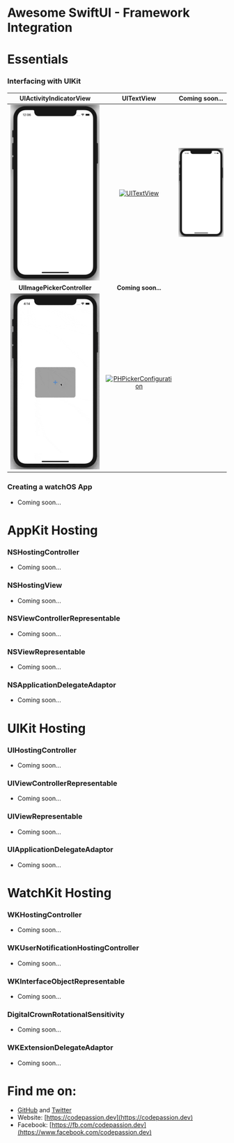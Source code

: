 # Awesome SwiftUI - Framework Integration

# Essentials

### Interfacing with UIKit

**UIActivityIndicatorView** | **UITextView**     | **Coming soon...**
:--:|:--:|:--:|
[![UIActivityIndicatorView](preview/UIActivityIndicatorView.gif)](https://github.com/CodePassion-dev/awesome-swiftui/blob/master/user-interface/framework-integration/essentials/UIActivityIndicatorView.swift) | [![UITextView](preview/UITextView.gif)](https://github.com/CodePassion-dev/awesome-swiftui/blob/master/user-interface/framework-integration/essentials/UITextView.swift) | ![UIActivityIndicatorView](preview/UIActivityIndicatorView.gif)
**UIImagePickerController** | **Coming soon...**
[![UIImagePickerController](preview/UIImagePickerController.gif)](https://github.com/CodePassion-dev/awesome-swiftui/blob/master/user-interface/framework-integration/essentials/UIImagePickerController.swift) | [![PHPickerConfiguration](preview/PHPickerConfiguration.gif)](https://github.com/CodePassion-dev/awesome-swiftui/blob/master/user-interface/framework-integration/essentials/PHPickerConfiguration.swift) |

### Creating a watchOS App

- Coming soon...

# AppKit Hosting

### NSHostingController

- Coming soon...

### NSHostingView

- Coming soon...

### NSViewControllerRepresentable

- Coming soon...

### NSViewRepresentable

- Coming soon...

### NSApplicationDelegateAdaptor

- Coming soon...

# UIKit Hosting

### UIHostingController

- Coming soon...

### UIViewControllerRepresentable

- Coming soon...

### UIViewRepresentable

- Coming soon...

### UIApplicationDelegateAdaptor

- Coming soon...

# WatchKit Hosting

### WKHostingController

- Coming soon...

### WKUserNotificationHostingController

- Coming soon...

### WKInterfaceObjectRepresentable

- Coming soon...

### DigitalCrownRotationalSensitivity

- Coming soon...

### WKExtensionDelegateAdaptor

- Coming soon...

# Find me on:

- [GitHub](https://github.com/duonghominhhuy) and [Twitter](https://twitter.com/duonghominhhuy)
- Website: [https://codepassion.dev](https://codepassion.dev)
- Facebook: [https://fb.com/codepassion.dev](https://www.facebook.com/codepassion.dev)


